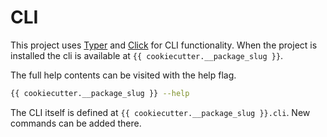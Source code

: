 # CLI

This project uses [Typer](https://typer.tiangolo.com/) and [Click](https://click.palletsprojects.com/) for CLI functionality. When the project is installed the cli is available at `{{ cookiecutter.__package_slug }}`.

The full help contents can be visited with the help flag.

```bash
{{ cookiecutter.__package_slug }} --help
```

The CLI itself is defined at `{{ cookiecutter.__package_slug }}.cli`. New commands can be added there.
